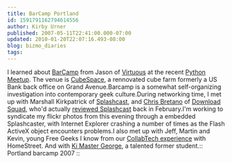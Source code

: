 ```yaml
---
title: BarCamp Portland
id: 1591791162794614556
author: Kirby Urner
published: 2007-05-11T22:41:00.000-07:00
updated: 2010-01-20T22:07:16.493-08:00
blog: bizmo_diaries
tags: 
---
```


I learned about [BarCamp](http://barcamp.org/BarCampPortland) from Jason of [Virtuous](http://virtuous.com/info/) at the recent [Python Meetup](http://python.meetup.com/183/). The venue is [CubeSpace](http://cubespacepdx.com/), a rennovated cube farm formerly a US Bank back office on Grand Avenue.Barcamp is a somewhat self-organizing investigation into contemporary geek culture.During networking time, I met up with Marshall Kirkpatrick of [Splashcast](http://splashcastmedia.com/), and [Chris Bretano](http://www.downloadsquad.com/bloggers/chris-brentano) of [Download Squad](http://www.downloadsquad.com/), who'd actually [reviewed Splashcast](http://www.downloadsquad.com/2007/02/01/republish-the-net-with-splashcast/) back in February.I'm working to syndicate my flickr photos from this evening through a embedded Splashcaster, with Internet Explorer crashing a number of times as the Flash ActiveX object encounters problems.[](https://blogger.googleusercontent.com/img/b/R29vZ2xl/AVvXsEgQcnAmYeuiKaO_xpwA_1caS72ES8Lz2eESvSTmrLp4fZw1SpMVQD-FI88GSRBzNfvpBDCDHftMZL9Xjf74cSddVZ_t99Z-G54Gt0Uw7zGOlvCLTuwDP_78kDrz2lQ31dwePDPs/s1600-h/flasherror.png)I also met up with Jeff, Martin and Kevin, young Free Geeks I know from our [CollabTech experience](http://worldgame.blogspot.com/2006/05/studio-how-to.html) with HomeStreet. And with [Ki Master George](http://worldgame.blogspot.com/2005/08/el-fish.html), a talented former student.:: Portland barcamp 2007 ::